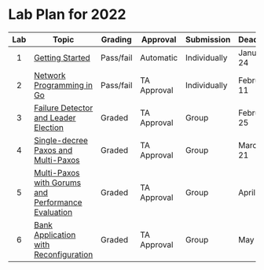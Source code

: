 # Lab Plan for 2022

| Lab | Topic                                                     | Grading          | Approval             | Submission              | Deadline          |
|:---:|-----------------------------------------------------------|------------------|----------------------|-------------------------|-------------------|
| 1 | [Getting Started][1] | Pass/fail | Automatic | Individually | January 24 |
| 2 | [Network Programming in Go][2] | Pass/fail | TA Approval | Individually | February 11 |
| 3 | [Failure Detector and Leader Election][3] | Graded | TA Approval | Group | February 25 |
| 4 | [Single-decree Paxos and Multi-Paxos][4] | Graded | TA Approval | Group | March 21 |
| 5 | [Multi-Paxos with Gorums and Performance Evaluation][5] | Graded | TA Approval | Group | April 11 |
| 6 | [Bank Application with Reconfiguration][6] | Graded | TA Approval | Group | May 2 |

[1]: https://github.com/dat520-2022/assignments/tree/main/lab1
[2]: https://github.com/dat520-2022/assignments/tree/main/lab2
[3]: https://github.com/dat520-2022/assignments/tree/main/lab3
[4]: https://github.com/dat520-2022/assignments/tree/main/lab4
[5]: https://github.com/dat520-2022/assignments/tree/main/lab5
[6]: https://github.com/dat520-2022/assignments/tree/main/lab6
